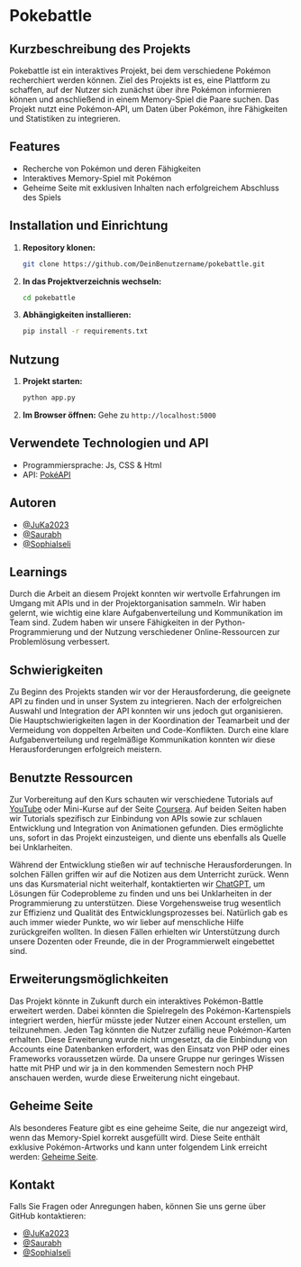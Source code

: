 
# Pokebattle

## Kurzbeschreibung des Projekts
Pokebattle ist ein interaktives Projekt, bei dem verschiedene Pokémon recherchiert werden können. Ziel des Projekts ist es, eine Plattform zu schaffen, auf der Nutzer sich zunächst über ihre Pokémon informieren können und anschließend in einem Memory-Spiel die Paare suchen. Das Projekt nutzt eine Pokémon-API, um Daten über Pokémon, ihre Fähigkeiten und Statistiken zu integrieren.

## Features
- Recherche von Pokémon und deren Fähigkeiten
- Interaktives Memory-Spiel mit Pokémon
- Geheime Seite mit exklusiven Inhalten nach erfolgreichem Abschluss des Spiels

## Installation und Einrichtung
1. **Repository klonen:**
   ```bash
   git clone https://github.com/DeinBenutzername/pokebattle.git
   ```
2. **In das Projektverzeichnis wechseln:**
   ```bash
   cd pokebattle
   ```
3. **Abhängigkeiten installieren:**
   ```bash
   pip install -r requirements.txt
   ```

## Nutzung
1. **Projekt starten:**
   ```bash
   python app.py
   ```
2. **Im Browser öffnen:**
   Gehe zu `http://localhost:5000`

## Verwendete Technologien und API
- Programmiersprache: Js, CSS & Html
- API: [PokéAPI](https://pokeapi.co/)

## Autoren
- [@JuKa2023](https://github.com/JuKa2023)
- [@Saurabh](https://github.com/sm-fhgr)
- [@SophiaIseli](https://github.com/SophiaIseli)

## Learnings
Durch die Arbeit an diesem Projekt konnten wir wertvolle Erfahrungen im Umgang mit APIs und in der Projektorganisation sammeln. Wir haben gelernt, wie wichtig eine klare Aufgabenverteilung und Kommunikation im Team sind. Zudem haben wir unsere Fähigkeiten in der Python-Programmierung und der Nutzung verschiedener Online-Ressourcen zur Problemlösung verbessert.

## Schwierigkeiten
Zu Beginn des Projekts standen wir vor der Herausforderung, die geeignete API zu finden und in unser System zu integrieren. Nach der erfolgreichen Auswahl und Integration der API konnten wir uns jedoch gut organisieren. Die Hauptschwierigkeiten lagen in der Koordination der Teamarbeit und der Vermeidung von doppelten Arbeiten und Code-Konflikten. Durch eine klare Aufgabenverteilung und regelmäßige Kommunikation konnten wir diese Herausforderungen erfolgreich meistern.

## Benutzte Ressourcen
Zur Vorbereitung auf den Kurs schauten wir verschiedene Tutorials auf [YouTube](https://www.youtube.com/) oder Mini-Kurse auf der Seite [Coursera](https://www.coursera.org/). Auf beiden Seiten haben wir Tutorials spezifisch zur Einbindung von APIs sowie zur schlauen Entwicklung und Integration von Animationen gefunden. Dies ermöglichte uns, sofort in das Projekt einzusteigen, und diente uns ebenfalls als Quelle bei Unklarheiten.

Während der Entwicklung stießen wir auf technische Herausforderungen. In solchen Fällen griffen wir auf die Notizen aus dem Unterricht zurück. Wenn uns das Kursmaterial nicht weiterhalf, kontaktierten wir [ChatGPT](https://chat.openai.com/c/0c86d02e-cf73-4878-8671-4585188888fa), um Lösungen für Codeprobleme zu finden und uns bei Unklarheiten in der Programmierung zu unterstützen. Diese Vorgehensweise trug wesentlich zur Effizienz und Qualität des Entwicklungsprozesses bei. Natürlich gab es auch immer wieder Punkte, wo wir lieber auf menschliche Hilfe zurückgreifen wollten. In diesen Fällen erhielten wir Unterstützung durch unsere Dozenten oder Freunde, die in der Programmierwelt eingebettet sind.

## Erweiterungsmöglichkeiten
Das Projekt könnte in Zukunft durch ein interaktives Pokémon-Battle erweitert werden. Dabei könnten die Spielregeln des Pokémon-Kartenspiels integriert werden, hierfür müsste jeder Nutzer einen Account erstellen, um teilzunehmen. Jeden Tag könnten die Nutzer zufällig neue Pokémon-Karten erhalten. Diese Erweiterung wurde nicht umgesetzt, da die Einbindung von Accounts eine Datenbanken erfordert, was den Einsatz von PHP oder eines Frameworks voraussetzen würde. Da unsere Gruppe nur geringes Wissen hatte mit PHP und wir ja in den kommenden Semestern noch PHP anschauen werden, wurde diese Erweiterung nicht eingebaut.

## Geheime Seite
Als besonderes Feature gibt es eine geheime Seite, die nur angezeigt wird, wenn das Memory-Spiel korrekt ausgefüllt wird. Diese Seite enthält exklusive Pokémon-Artworks und kann unter folgendem Link erreicht werden: [Geheime Seite](https://543894-12.web.fhgr.ch/pokeart.html).

## Kontakt
Falls Sie Fragen oder Anregungen haben, können Sie uns gerne über GitHub kontaktieren:
- [@JuKa2023](https://github.com/JuKa2023)
- [@Saurabh](https://github.com/sm-fhgr)
- [@SophiaIseli](https://github.com/SophiaIseli)
